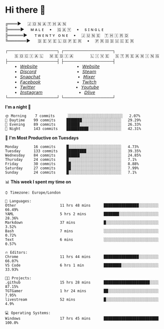 # Hi there 👋

╔═══►⠀⠀🇯 🇴 🇳 🇦 🇹 🇭 🇦 🇳\
╠════►⠀⠀ᴍ ᴀ ʟ ᴇ ⠀ • ⠀ 🇬 🇦 🇾 ⠀ • ⠀ s ɪ ɴ ɢ ʟ ᴇ\
╠═════►⠀⠀ ᴛ ᴡ ᴇ ɴ ᴛ ʏ⠀ᴏ ɴ ᴇ ⠀ • ⠀ 🇯 🇺 🇳 🇪 ⠀🇹 🇭 🇮 🇷 🇩\
╚══════►⠀⠀ 🇩 🇪 🇻 🇪 🇱 🇴 🇵 🇪 🇷 ⠀ • ⠀ 🇵 🇷 🇴 🇩 🇺 🇨 🇪 🇷

┌────────────────┐ ┌────────────────┐\
⠀⠀⠀🇸 🇴 🇨 🇮 🇦 🇱⠀⠀🇲 🇪 🇩 🇮 🇦⠀⠀⠀ ⠀⠀🇱 🇮 🇻 🇪⠀⠀🇸 🇹 🇷 🇪 🇦 🇲 🇮 🇳 🇬\
├────────────────┤ ├────────────────┤\
⠀⠀⠀•⠀[𝘞𝘦𝘣𝘴𝘪𝘵𝘦](https://tgtgamer.live/) ⠀⠀⠀ ⠀⠀⠀ ⠀⠀⠀ ⠀⠀•⠀[𝘞𝘦𝘣𝘴𝘪𝘵𝘦](https://tgtgamer.live/)\
⠀⠀⠀•⠀[𝘋𝘪𝘴𝘤𝘰𝘳𝘥](https://discord.com/invite/P5DwgzN) ⠀⠀⠀ ⠀⠀⠀ ⠀⠀⠀ ⠀⠀ •⠀[𝘚𝘵𝘦𝘢𝘮](https://steamcommunity.com/broadcast/watch/76561198043223313)\
⠀⠀⠀•⠀[𝘚𝘯𝘢𝘱𝘤𝘩𝘢𝘵](https://snapchat.com/add/tgtgamer) ⠀⠀⠀ ⠀⠀⠀ ⠀⠀⠀ ⠀ •⠀[𝘔𝘪𝘹𝘦𝘳](https://mixer.com/tgtgamer)\
⠀⠀⠀•⠀[𝘍𝘢𝘤𝘦𝘣𝘰𝘰𝘬](https://fb.me/jonathan.stevens.144) ⠀⠀⠀ ⠀⠀⠀ ⠀⠀⠀ ⠀•⠀[𝘛𝘸𝘪𝘵𝘤𝘩](https://www.twitch.tv/tgtgamer)\
⠀⠀⠀•⠀[𝘛𝘸𝘪𝘵𝘵𝘦𝘳](https://twitter.com/tgtgamer) ⠀⠀⠀ ⠀⠀⠀ ⠀⠀⠀ ⠀⠀ •⠀[𝘠𝘰𝘶𝘵𝘶𝘣𝘦](https://www.youtube.com/channel/UCmMsdBHE1inAoY72o2ZuEqg/live)\
⠀⠀⠀•⠀[𝘐𝘯𝘴𝘵𝘢𝘨𝘳𝘢𝘮](https://www.instagram.com/tgtgamer) ⠀⠀⠀ ⠀⠀⠀ ⠀⠀⠀ ⠀•⠀[𝘋𝘭𝘪𝘷𝘦](https://dlive.tv/TGTGamer)\
└────────────────┘ └────────────────┘

<!--START_SECTION:waka-->
**I'm a night 🦉** 

```text
🌞 Morning    7 commits      ░░░░░░░░░░░░░░░░░░░░░░░░░   2.07% 
🌆 Daytime    99 commits     ███████░░░░░░░░░░░░░░░░░░   29.29% 
🌃 Evening    89 commits     ██████░░░░░░░░░░░░░░░░░░░   26.33% 
🌙 Night      143 commits    ██████████░░░░░░░░░░░░░░░   42.31%

```
📅 **I'm Most Productive on Tuesdays** 

```text
Monday       16 commits     █░░░░░░░░░░░░░░░░░░░░░░░░   4.73% 
Tuesday      133 commits    █████████░░░░░░░░░░░░░░░░   39.35% 
Wednesday    84 commits     ██████░░░░░░░░░░░░░░░░░░░   24.85% 
Thursday     24 commits     █░░░░░░░░░░░░░░░░░░░░░░░░   7.1% 
Friday       30 commits     ██░░░░░░░░░░░░░░░░░░░░░░░   8.88% 
Saturday     27 commits     ██░░░░░░░░░░░░░░░░░░░░░░░   7.99% 
Sunday       24 commits     █░░░░░░░░░░░░░░░░░░░░░░░░   7.1%

```


📊 **This week I spent my time on** 

```text
⌚︎ Timezone: Europe/London

💬 Languages: 
Other                    11 hrs 48 mins      ████████████████░░░░░░░░░   66.49% 
YAML                     5 hrs 2 mins        ███████░░░░░░░░░░░░░░░░░░   28.36% 
Markdown                 37 mins             █░░░░░░░░░░░░░░░░░░░░░░░░   3.52% 
Bash                     7 mins              ░░░░░░░░░░░░░░░░░░░░░░░░░   0.72% 
Text                     6 mins              ░░░░░░░░░░░░░░░░░░░░░░░░░   0.57%

🔥 Editors: 
Chrome                   11 hrs 44 mins      ████████████████░░░░░░░░░   66.07% 
VS Code                  6 hrs 1 min         ████████░░░░░░░░░░░░░░░░░   33.93%

🐱‍💻 Projects: 
.github                  15 hrs 28 mins      █████████████████████░░░░   87.15% 
TGTGamer                 1 hr 24 mins        ██░░░░░░░░░░░░░░░░░░░░░░░   7.95% 
livestream               52 mins             █░░░░░░░░░░░░░░░░░░░░░░░░   4.9%

💻 Operating Systems: 
Windows                  17 hrs 45 mins      █████████████████████████   100.0%

```


<!--END_SECTION:waka-->
